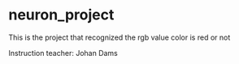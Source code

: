 # neuron_project
This is the project that recognized the rgb value color is red or not


Instruction teacher: Johan Dams
